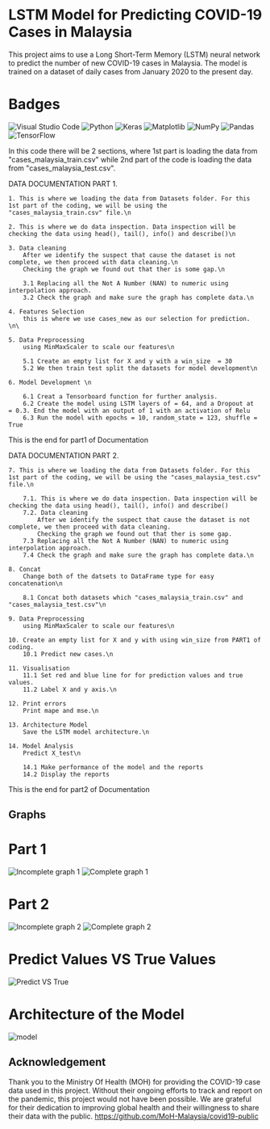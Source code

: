 # LSTM Model for Predicting COVID-19 Cases in Malaysia
This project aims to use a Long Short-Term Memory (LSTM) neural network to predict the number of new COVID-19 cases in Malaysia. The model is trained on a dataset of daily cases from January 2020 to the present day.

# Badges

![Visual Studio Code](https://img.shields.io/badge/Visual%20Studio%20Code-0078d7.svg?style=for-the-badge&logo=visual-studio-code&logoColor=white)
![Python](https://img.shields.io/badge/python-3670A0?style=for-the-badge&logo=python&logoColor=ffdd54)
![Keras](https://img.shields.io/badge/Keras-%23D00000.svg?style=for-the-badge&logo=Keras&logoColor=white)
![Matplotlib](https://img.shields.io/badge/Matplotlib-%23ffffff.svg?style=for-the-badge&logo=Matplotlib&logoColor=black)
![NumPy](https://img.shields.io/badge/numpy-%23013243.svg?style=for-the-badge&logo=numpy&logoColor=white)
![Pandas](https://img.shields.io/badge/pandas-%23150458.svg?style=for-the-badge&logo=pandas&logoColor=white)
![TensorFlow](https://img.shields.io/badge/TensorFlow-%23FF6F00.svg?style=for-the-badge&logo=TensorFlow&logoColor=white)

In this code there will be 2 sections, where 1st part is loading the data from "cases_malaysia_train.csv" while 2nd part of the code is loading the data from "cases_malaysia_test.csv".

DATA DOCUMENTATION PART 1.

    1. This is where we loading the data from Datasets folder. For this 1st part of the coding, we will be using the "cases_malaysia_train.csv" file.\n

    2. This is where we do data inspection. Data inspection will be checking the data using head(), tail(), info() and describe()\n

    3. Data cleaning 
        After we identify the suspect that cause the dataset is not complete, we then proceed with data cleaning.\n
        Checking the graph we found out that ther is some gap.\n

        3.1 Replacing all the Not A Number (NAN) to numeric using interpolation approach.
        3.2 Check the graph and make sure the graph has complete data.\n

    4. Features Selection
        this is where we use cases_new as our selection for prediction. \n\

    5. Data Preprocessing
        using MinMaxScaler to scale our features\n

        5.1 Create an empty list for X and y with a win_size  = 30
        5.2 We then train test split the datasets for model development\n

    6. Model Development \n

        6.1 Creat a Tensorboard function for further analysis.
        6.2 Create the model using LSTM layers of = 64, and a Dropout at  = 0.3. End the model with an output of 1 with an activation of Relu
        6.3 Run the model with epochs = 10, random_state = 123, shuffle = True

This is the end for part1 of Documentation

DATA DOCUMENTATION PART 2.

    7. This is where we loading the data from Datasets folder. For this 1st part of the coding, we will be using the "cases_malaysia_test.csv" file.\n

        7.1. This is where we do data inspection. Data inspection will be checking the data using head(), tail(), info() and describe()
        7.2. Data cleaning 
            After we identify the suspect that cause the dataset is not complete, we then proceed with data cleaning.
            Checking the graph we found out that ther is some gap.
        7.3 Replacing all the Not A Number (NAN) to numeric using interpolation approach.
        7.4 Check the graph and make sure the graph has complete data.\n

    8. Concat
        Change both of the datsets to DataFrame type for easy concatenation\n

        8.1 Concat both datasets which "cases_malaysia_train.csv" and "cases_malaysia_test.csv"\n

    9. Data Preprocessing
        using MinMaxScaler to scale our features\n

    10. Create an empty list for X and y with using win_size from PART1 of coding.
        10.1 Predict new cases.\n

    11. Visualisation
        11.1 Set red and blue line for for prediction values and true values.
        11.2 Label X and y axis.\n

    12. Print errors
        Print mape and mse.\n

    13. Architecture Model
        Save the LSTM model architecture.\n

    14. Model Analysis
        Predict X_test\n

        14.1 Make performance of the model and the reports
        14.2 Display the reports

This is the end for part2 of Documentation

## Graphs

# Part 1
![Incomplete graph 1](https://user-images.githubusercontent.com/82282919/211273268-347a3f76-8d89-4300-9143-a81d4930e37d.png)
![Complete graph 1](https://user-images.githubusercontent.com/82282919/211273037-4e398a9e-545d-4680-b095-b8a31b5d6aef.png)

# Part 2
![Incomplete graph 2](https://user-images.githubusercontent.com/82282919/211273189-654fa694-b98e-4838-b34d-0dc4883fcc8f.png)
![Complete graph 2](https://user-images.githubusercontent.com/82282919/211273212-f8ff47a5-0725-4a04-a2c2-2ff25cdb9457.png)

# Predict Values VS True Values
![Predict VS True](https://user-images.githubusercontent.com/82282919/211268460-23e35bb5-e052-455c-9bca-374c80c1ce9b.png)

# Architecture of the Model
![model](https://user-images.githubusercontent.com/82282919/211273934-6779151e-6f81-4a29-8c18-d87b3602e2dd.png)


## Acknowledgement
Thank you to the Ministry Of Health (MOH) for providing the COVID-19 case data used in this project. Without their ongoing efforts to track and report on the pandemic, this project would not have been possible. We are grateful for their dedication to improving global health and their willingness to share their data with the public.
https://github.com/MoH-Malaysia/covid19-public
